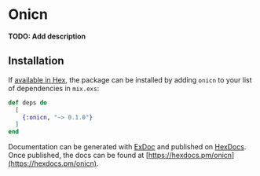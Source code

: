# Onicn

**TODO: Add description**

## Installation

If [available in Hex](https://hex.pm/docs/publish), the package can be installed
by adding `onicn` to your list of dependencies in `mix.exs`:

```elixir
def deps do
  [
    {:onicn, "~> 0.1.0"}
  ]
end
```

Documentation can be generated with [ExDoc](https://github.com/elixir-lang/ex_doc)
and published on [HexDocs](https://hexdocs.pm). Once published, the docs can
be found at [https://hexdocs.pm/onicn](https://hexdocs.pm/onicn).

